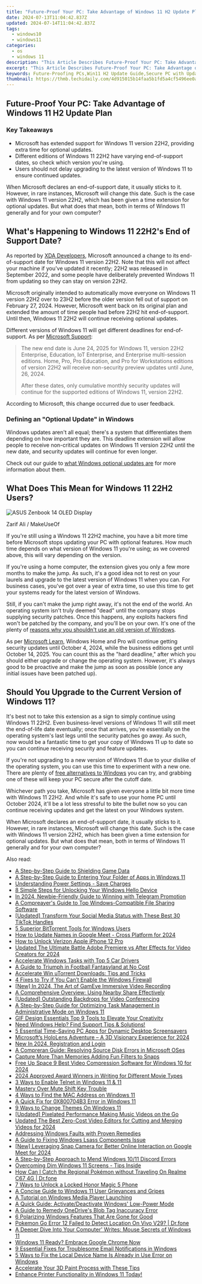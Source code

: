```yaml
---
title: "Future-Proof Your PC: Take Advantage of Windows 11 H2 Update Plan"
date: 2024-07-13T11:04:42.837Z
updated: 2024-07-14T11:04:42.837Z
tags:
  - windows10
  - windows11
categories:
  - os
  - windows 11
description: "This Article Describes Future-Proof Your PC: Take Advantage of Windows 11 H2 Update Plan"
excerpt: "This Article Describes Future-Proof Your PC: Take Advantage of Windows 11 H2 Update Plan"
keywords: Future-Proofing PCs,Win11 H2 Update Guide,Secure PC with Updates,Upgrade to Windows 11,Maximize PC Lifespan,H2 Windows Features,Stay Current with Win11
thumbnail: https://thmb.techidaily.com/4d915015b14faa5b1fd5a4cf5496ee0a4d386e84bd18007683e60195b160e324.jpg
---
```


## Future-Proof Your PC: Take Advantage of Windows 11 H2 Update Plan

### Key Takeaways

* Microsoft has extended support for Windows 11 version 22H2, providing extra time for optional updates.
* Different editions of Windows 11 22H2 have varying end-of-support dates, so check which version you're using.
* Users should not delay upgrading to the latest version of Windows 11 to ensure continued updates.

 When Microsoft declares an end-of-support date, it usually sticks to it. However, in rare instances, Microsoft will change this date. Such is the case with Windows 11 version 22H2, which has been given a time extension for optional updates. But what does that mean, both in terms of Windows 11 generally and for your own computer?

## What's Happening to Windows 11 22H2's End of Support Date?

 As reported by [XDA Developers](https://www.xda-developers.com/windows-11-22h2-optional-update-deadline/), Microsoft announced a change to its end-of-support date for Windows 11 version 22H2\. Note that this will not affect your machine if you've updated it recently; 22H2 was released in September 2022, and some people have deliberately prevented Windows 11 from updating so they can stay on version 22H2\.

 Microsoft originally intended to automatically move everyone on Windows 11 version 22H2 over to 23H2 before the older version fell out of support on February 27, 2024\. However, Microsoft went back on its original plan and extended the amount of time people had before 22H2 hit end-of-support. Until then, Windows 11 22H2 will continue receiving optional updates.

 Different versions of Windows 11 will get different deadlines for end-of-support. As per [Microsoft Support](https://support.microsoft.com/en-gb/topic/february-29-2024-kb5034848-os-builds-22621-3235-and-22631-3235-preview-5b718126-82b1-4e14-bf01-da3500a3fc88#:~:text=Home%2C%20Pro%2C%20Pro%20Education%2C,of%20Windows%2011%2C%20version%2022H2.):

> The new end date is June 24, 2025 for Windows 11, version 22H2 Enterprise, Education, IoT Enterprise, and Enterprise multi-session editions. Home, Pro, Pro Education, and Pro for Workstations editions of version 22H2 will receive non-security preview updates until June, 26, 2024\.
>
> After these dates, only cumulative monthly security updates will continue for the supported editions of Windows 11, version 22H2\.

 According to Microsoft, this change occurred due to user feedback.

### Defining an "Optional Update" in Windows

 Windows updates aren't all equal; there's a system that differentiates them depending on how important they are. This deadline extension will allow people to receive non-critical updates on Windows 11 version 22H2 until the new date, and security updates will continue for even longer.

 Check out our guide to [what Windows optional updates are](https://www.makeuseof.com/windows-optional-updates-guide/) for more information about them.

## What Does This Mean for Windows 11 22H2 Users?

![ASUS Zenbook 14 OLED Display](https://static1.makeuseofimages.com/wordpress/wp-content/uploads/wm/2024/02/asus-zenbook-14-oled-display.jpg)

Zarif Ali / MakeUseOf

 If you're still using a Windows 11 22H2 machine, you have a bit more time before Microsoft stops updating your PC with optional features. How much time depends on what version of Windows 11 you're using; as we covered above, this will vary depending on the version.

 If you're using a home computer, the extension gives you only a few more months to make the jump. As such, it's a good idea not to rest on your laurels and upgrade to the latest version of Windows 11 when you can. For business cases, you've got over a year of extra time, so use this time to get your systems ready for the latest version of Windows.

 Still, if you can't make the jump right away, it's not the end of the world. An operating system isn't truly deemed "dead" until the company stops supplying security patches. Once this happens, any exploits hackers find won't be patched by the company, and you'll be on your own. It's one of the plenty of [reasons why you shouldn't use an old version of Windows](https://www.makeuseof.com/why-you-shouldnt-use-old-windows/).

 As per [Microsoft Learn](https://learn.microsoft.com/en-us/lifecycle/products/windows-11-home-and-pro), Windows Home and Pro will continue getting security updates until October 4, 2024, while the business editions get until October 14, 2025\. You can count this as the "hard deadline," after which you should either upgrade or change the operating system. However, it's always good to be proactive and make the jump as soon as possible (once any initial issues have been patched up).

## Should You Upgrade to the Current Version of Windows 11?

 It's best not to take this extension as a sign to simply continue using Windows 11 22H2\. Even business-level versions of Windows 11 will still meet the end-of-life date eventually; once that arrives, you're essentially on the operating system's last legs until the security patches go away. As such, now would be a fantastic time to get your copy of Windows 11 up to date so you can continue receiving security and feature updates.

 If you're not upgrading to a new version of Windows 11 due to your dislike of the operating system, you can use this time to experiment with a new one. There are plenty of [free alternatives to Windows](https://www.makeuseof.com/tag/free-alternatives-to-windows-operating-systems/) you can try, and grabbing one of these will keep your PC secure after the cutoff date.

 Whichever path you take, Microsoft has given everyone a little bit more time with Windows 11 22H2\. And while it's safe to use your home PC until October 2024, it'll be a lot less stressful to bite the bullet now so you can continue receiving updates and get the latest on your Windows system.

 When Microsoft declares an end-of-support date, it usually sticks to it. However, in rare instances, Microsoft will change this date. Such is the case with Windows 11 version 22H2, which has been given a time extension for optional updates. But what does that mean, both in terms of Windows 11 generally and for your own computer?



<ins class="adsbygoogle"
      style="display:block"
      data-ad-client="ca-pub-7571918770474297"
      data-ad-slot="8358498916"
      data-ad-format="auto"
      data-full-width-responsive="true"></ins>
<span class="atpl-alsoreadstyle">Also read:</span>
<div><ul>
<li><a href="https://win11.techidaily.com/a-step-by-step-guide-to-shielding-game-data/"><u>A Step-by-Step Guide to Shielding Game Data</u></a></li>
<li><a href="https://win11.techidaily.com/a-step-by-step-guide-to-entering-your-folder-of-apps-in-windows-11/"><u>A Step-by-Step Guide to Entering Your Folder of Apps in Windows 11</u></a></li>
<li><a href="https://win11.techidaily.com/1719370462941-understanding-power-settings-save-charges/"><u>Understanding Power Settings - Save Charges</u></a></li>
<li><a href="https://win11.techidaily.com/8-simple-steps-for-unlocking-your-windows-hello-device/"><u>8 Simple Steps for Unlocking Your Windows Hello Device</u></a></li>
<li><a href="https://extra-support.techidaily.com/in-2024-newbie-friendly-guide-to-winning-with-telegram-promotion/"><u>In 2024, Newbie-Friendly Guide to Winning with Telegram Promotion</u></a></li>
<li><a href="https://win11.techidaily.com/a-compreayers-guide-to-top-windows-compatible-file-sharing-software/"><u>A Compreayer's Guide to Top Windows-Compatible File Sharing Software</u></a></li>
<li><a href="https://tiktok-video-recordings.techidaily.com/updated-transform-your-social-media-status-with-these-best-30-tiktok-handles/"><u>[Updated] Transform Your Social Media Status with These Best 30 TikTok Handles</u></a></li>
<li><a href="https://win11.techidaily.com/5-superior-bittorrent-tools-for-windows-users/"><u>5 Superior BitTorrent Tools for Windows Users</u></a></li>
<li><a href="https://remote-screen-capture.techidaily.com/how-to-update-names-in-google-meet-cross-platform-for-2024/"><u>How to Update Names in Google Meet - Cross Platform for 2024</u></a></li>
<li><a href="https://sim-unlock.techidaily.com/how-to-unlock-verizon-apple-iphone-12-pro-by-drfone-ios/"><u>How to Unlock Verizon Apple iPhone 12 Pro</u></a></li>
<li><a href="https://ai-driven-video-production.techidaily.com/updated-the-ultimate-battle-adobe-premiere-vs-after-effects-for-video-creators-for-2024/"><u>Updated The Ultimate Battle Adobe Premiere vs After Effects for Video Creators for 2024</u></a></li>
<li><a href="https://win11.techidaily.com/accelerate-windows-tasks-with-top-5-car-drivers/"><u>Accelerate Windows Tasks with Top 5 Car Drivers</u></a></li>
<li><a href="https://win11.techidaily.com/a-guide-to-triumph-in-football-fantasyland-at-no-cost/"><u>A Guide to Triumph in Football Fantasyland at No Cost</u></a></li>
<li><a href="https://win11.techidaily.com/accelerate-win-utorrent-downloads-tips-and-tricks/"><u>Accelerate Win uTorrent Downloads: Tips and Tricks</u></a></li>
<li><a href="https://win11.techidaily.com/4-fixes-to-try-if-you-cant-enable-the-windows-firewall/"><u>4 Fixes to Try if You Can’t Enable the Windows Firewall</u></a></li>
<li><a href="https://on-screen-recording.techidaily.com/new-in-2024-the-art-of-gameye-immersive-video-recording/"><u>[New] In 2024, The Art of GamEye  Immersive Video Recording</u></a></li>
<li><a href="https://win11.techidaily.com/a-comprehensive-overview-using-nearby-share-effectively/"><u>A Comprehensive Overview: Using Nearby Share Effectively</u></a></li>
<li><a href="https://extra-approaches.techidaily.com/updated-outstanding-backdrops-for-video-conferencing/"><u>[Updated] Outstanding Backdrops for Video Conferencing</u></a></li>
<li><a href="https://win11.techidaily.com/a-step-by-step-guide-for-optimizing-task-management-in-administrative-mode-on-windows-11/"><u>A Step-by-Step Guide for Optimizing Task Management in Administrative Mode on Windows 11</u></a></li>
<li><a href="https://extra-lessons.techidaily.com/gif-design-essentials-top-9-tools-to-elevate-your-creativity/"><u>GIF Design Essentials  Top 9 Tools to Elevate Your Creativity</u></a></li>
<li><a href="https://win11.techidaily.com/1719367006018-need-windows-help-find-support-tips-and-solutions/"><u>Need Windows Help? Find Support Tips & Solutions!</u></a></li>
<li><a href="https://win11.techidaily.com/5-essential-time-saving-pc-apps-for-dynamic-desktop-screensavers/"><u>5 Essential Time-Saving PC Apps for Dynamic Desktop Screensavers</u></a></li>
<li><a href="https://extra-guidance.techidaily.com/microsofts-hololens-adventure-a-3d-visionary-experience-for-2024/"><u>Microsoft’s HoloLens Adventure – A 3D Visionary Experience for 2024</u></a></li>
<li><a href="https://ai-voice-clone.techidaily.com/new-in-2024-registration-and-login/"><u>New In 2024, Registration and Login</u></a></li>
<li><a href="https://win11.techidaily.com/a-compreran-guide-resolving-source-disk-errors-in-microsoft-oses/"><u>A Compreran Guide: Resolving Source Disk Errors in Microsoft OSes</u></a></li>
<li><a href="https://tiktok-video-recordings.techidaily.com/capture-more-than-memories-adding-fun-filters-to-snaps/"><u>Capture More Than Memories  Adding Fun Filters to Snaps</u></a></li>
<li><a href="https://ai-vdieo-software.techidaily.com/free-up-space-9-best-video-compression-software-for-windows-10-for-2024/"><u>Free Up Space 9 Best Video Compression Software for Windows 10 for 2024</u></a></li>
<li><a href="https://article-helps.techidaily.com/2024-approved-award-winners-in-writing-for-different-movie-types/"><u>2024 Approved  Award Winners in Writing for Different Movie Types</u></a></li>
<li><a href="https://win11.techidaily.com/3-ways-to-enable-telnet-in-windows-11-and-11/"><u>3 Ways to Enable Telnet in Windows 11 & 11</u></a></li>
<li><a href="https://win11.techidaily.com/1719356384376-mastery-over-mute-shift-key-trouble/"><u>Mastery Over Mute Shift Key Trouble</u></a></li>
<li><a href="https://win11.techidaily.com/4-ways-to-find-the-mac-address-on-windows-11/"><u>4 Ways to Find the MAC Address on Windows 11</u></a></li>
<li><a href="https://win11.techidaily.com/a-quick-fix-for-0x800704b3-error-in-windows-11/"><u>A Quick Fix for 0X800704B3 Error in Windows 11</u></a></li>
<li><a href="https://win11.techidaily.com/9-ways-to-change-themes-on-windows-11/"><u>9 Ways to Change Themes On Windows 11</u></a></li>
<li><a href="https://extra-support.techidaily.com/updated-pixelated-performance-making-music-videos-on-the-go/"><u>[Updated] Pixelated Performance  Making Music Videos on the Go</u></a></li>
<li><a href="https://smart-video-editing.techidaily.com/updated-the-best-zero-cost-video-editors-for-cutting-and-merging-videos-for-2024/"><u>Updated The Best Zero-Cost Video Editors for Cutting and Merging Videos for 2024</u></a></li>
<li><a href="https://win11.techidaily.com/1719376423944-addressing-windows-faults-with-proven-remedies/"><u>Addressing Windows Faults with Proven Remedies</u></a></li>
<li><a href="https://win11.techidaily.com/a-guide-to-fixing-windows-lsass-components-issue/"><u>A Guide to Fixing Windows Lsass Components Issue</u></a></li>
<li><a href="https://visual-screen-recording.techidaily.com/new-leveraging-snap-camera-for-better-online-interaction-on-google-meet-for-2024/"><u>[New] Leveraging Snap Camera for Better Online Interaction on Google Meet for 2024</u></a></li>
<li><a href="https://win11.techidaily.com/a-step-by-step-approach-to-mend-windows-1011-discord-errors/"><u>A Step-by-Step Approach to Mend Windows 10/11 Discord Errors</u></a></li>
<li><a href="https://win11.techidaily.com/1719359386759-overcoming-dim-windows-11-screens-tips-inside/"><u>Overcoming Dim Windows 11 Screens - Tips Inside</u></a></li>
<li><a href="https://pokemon-go-android.techidaily.com/how-can-i-catch-the-regional-pokemon-without-traveling-on-realme-c67-4g-drfone-by-drfone-virtual-android/"><u>How Can I Catch the Regional Pokémon without Traveling On Realme C67 4G | Dr.fone</u></a></li>
<li><a href="https://unlock-android.techidaily.com/7-ways-to-unlock-a-locked-honor-magic-5-phone-by-drfone-android/"><u>7 Ways to Unlock a Locked Honor Magic 5 Phone</u></a></li>
<li><a href="https://win11.techidaily.com/a-concise-guide-to-windows-11-user-grievances-and-gripes/"><u>A Concise Guide to Windows 11 User Grievances and Gripes</u></a></li>
<li><a href="https://win11.techidaily.com/a-tutorial-on-windows-media-player-launching/"><u>A Tutorial on Windows Media Player Launching</u></a></li>
<li><a href="https://win11.techidaily.com/a-quick-guide-activatedeactivate-windows-low-power-mode/"><u>A Quick Guide: Activate/Deactivate Windows' Low-Power Mode</u></a></li>
<li><a href="https://win11.techidaily.com/a-guide-to-remedy-onedrives-blob-tag-inaccuracy-error/"><u>A Guide to Remedy OneDrive's Blob Tag Inaccuracy Error</u></a></li>
<li><a href="https://win11.techidaily.com/6-polarizing-windows-features-that-are-gone-for-good/"><u>6 Polarizing Windows Features That Are Gone for Good</u></a></li>
<li><a href="https://change-location.techidaily.com/pokemon-go-error-12-failed-to-detect-location-on-vivo-v29-drfone-by-drfone-virtual-android/"><u>Pokemon Go Error 12 Failed to Detect Location On Vivo V29? | Dr.fone</u></a></li>
<li><a href="https://win11.techidaily.com/a-deeper-dive-into-your-computer-writes-mouse-secrets-of-windows-11/"><u>A Deeper Dive Into Your Computer' Writes: Mouse Secrets of Windows 11</u></a></li>
<li><a href="https://win11.techidaily.com/1719371064101-windows-11-ready-embrace-google-chrome-now/"><u>Windows 11 Ready? Embrace Google Chrome Now</u></a></li>
<li><a href="https://win11.techidaily.com/9-essential-fixes-for-troublesome-email-notifications-in-windows/"><u>9 Essential Fixes for Troublesome Email Notifications in Windows</u></a></li>
<li><a href="https://win11.techidaily.com/5-ways-to-fix-the-local-device-name-is-already-in-use-error-on-windows/"><u>5 Ways to Fix the Local Device Name Is Already in Use Error on Windows</u></a></li>
<li><a href="https://win11.techidaily.com/accelerate-your-3d-paint-process-with-these-tips/"><u>Accelerate Your 3D Paint Process with These Tips</u></a></li>
<li><a href="https://win11.techidaily.com/1719362972502-enhance-printer-functionality-in-windows-11-today/"><u>Enhance Printer Functionality in Windows 11 Today!</u></a></li>
</ul></div>
